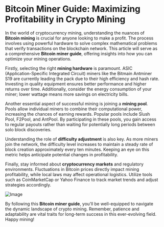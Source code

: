 # Bitcoin Miner Guide: Maximizing Profitability in Crypto Mining

In the world of cryptocurrency mining, understanding the nuances of **Bitcoin mining** is crucial for anyone looking to make a profit. The process involves using powerful hardware to solve complex mathematical problems that verify transactions on the blockchain network. This article will serve as a comprehensive **Bitcoin miner guide**, offering insights into how you can optimize your mining operations.

Firstly, selecting the right **mining hardware** is paramount. ASIC (Application-Specific Integrated Circuit) miners like the Bitmain Antminer S19 are currently leading the pack due to their high efficiency and hash rate. Investing in quality equipment ensures better performance and higher returns over time. Additionally, consider the energy consumption of your miner; lower wattage means more savings on electricity bills.

Another essential aspect of successful mining is joining a **mining pool**. Pools allow individual miners to combine their computational power, increasing the chances of earning rewards. Popular pools include Slush Pool, F2Pool, and AntPool. By participating in these pools, you gain access to regular payouts rather than waiting for potentially long periods between solo block discoveries.

Understanding the role of **difficulty adjustment** is also key. As more miners join the network, the difficulty level increases to maintain a steady rate of block creation approximately every ten minutes. Keeping an eye on this metric helps anticipate potential changes in profitability.

Finally, stay informed about **cryptocurrency markets** and regulatory environments. Fluctuations in Bitcoin prices directly impact mining profitability, while local laws may affect operational logistics. Utilize tools such as CoinMarketCap or Yahoo Finance to track market trends and adjust strategies accordingly.

![Image](https://github.com/user-attachments/assets/590b50a7-4459-4e76-8a31-559aed223621)

By following this **Bitcoin miner guide**, you'll be well-equipped to navigate the dynamic landscape of crypto mining. Remember, patience and adaptability are vital traits for long-term success in this ever-evolving field. Happy mining!